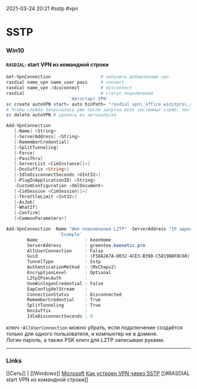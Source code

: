 2021-03-24 20:21
#sstp #vpn
# SSTP 
### Win10 
#### `RASDIAL`: start VPN  из командной строки
```powershell
Get-VpnConnection					# получить добавленные vpn
rasdial name_vpn name_user pass		# connect 
rasdial name_vpn /disconnect 		# disconnect
rasdial								# статус подключений
						'Автостарт VPN'
sc create autoVPN start= auto binPath= "rasdial vpn\_office winitpro\_admin $ecretnaRFr@z@" DisplayName= "AutoVPN" depend= lanmanworkstation obj= "NT AUTHORITY\\LocalService"
# Чтобы служба запускалась уже после запуска всех системных служб, поставим ее в зависимость от службы **lanmanworkstation**.  В консоли **services.msc** должна появиться новая служба **autoVPN**, если она отсутствует, проверьте правильность введенной команды. Учтите, что это псевдо-служба, и она не будет отображаться в процессах, отрабатывая один раз при запуске системы.
sc delete autoVPN # удалить из автозапуска
```

```powershell
Add-VpnConnection
   [-Name] <String>
   [-ServerAddress] <String>
   [-RememberCredential]
   [-SplitTunneling]
   [-Force]
   [-PassThru]
   [-ServerList <CimInstance[]>]
   [-DnsSuffix <String>]
   [-IdleDisconnectSeconds <UInt32>]
   [-PlugInApplicationID] <String>
   -CustomConfiguration <XmlDocument>
   [-CimSession <CimSession[]>]
   [-ThrottleLimit <Int32>]
   [-AsJob]
   [-WhatIf]
   [-Confirm]
   [<CommonParameters>]
   ```
```powershell
Add-VpnConnection -Name "Имя подключения L2TP" -ServerAddress "IP адрес VPN сервера" -TunnelType L2tp -EncryptionLevel Maximum -AuthenticationMethod Eap -SplitTunneling -RememberCredential -AllUserConnection
					'Example'
		Name                  : keenHome
		ServerAddress         : greentee.keenetic.pro
		AllUserConnection     : False
		Guid                  : {F58A2A7A-D032-4CE3-B398-C5819B8F8C60}
		TunnelType            : Sstp
		AuthenticationMethod  : {MsChapv2}
		EncryptionLevel       : Optional
		L2tpIPsecAuth         :
		UseWinlogonCredential : False
		EapConfigXmlStream    :
		ConnectionStatus      : Disconnected
		RememberCredential    : True
		SplitTunneling        : True
		DnsSuffix             :
		IdleDisconnectSeconds : 0
```
ключ -`AllUserConnection` можно убрать, если подключение создаётся только для одного пользователя, и компьютер не в домене.  
Логин пароль, а также PSK ключ для L2TP записываю руками.
_____________
### Links
[[Сеть]] | [[Windows]]
[Microsoft](https://docs.microsoft.com/en-us/powershell/module/vpnclient/?view=windowsserver2019-ps)
[Как устроен VPN через SSTP](https://habr.com/ru/post/196134/)
[[#RASDIAL start VPN из командной строки]] [](https://winitpro.ru/index.php/2012/11/26/avtozapusk-vpn-v-windows/)